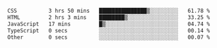 
<!--START_SECTION:waka-->

```txt
CSS          3 hrs 50 mins   ███████████████▒░░░░░░░░░   61.78 %
HTML         2 hrs 3 mins    ████████▒░░░░░░░░░░░░░░░░   33.25 %
JavaScript   17 mins         █▒░░░░░░░░░░░░░░░░░░░░░░░   04.74 %
TypeScript   0 secs          ░░░░░░░░░░░░░░░░░░░░░░░░░   00.14 %
Other        0 secs          ░░░░░░░░░░░░░░░░░░░░░░░░░   00.07 %
```

<!--END_SECTION:waka-->
